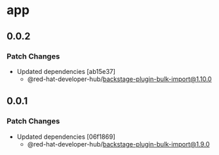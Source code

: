 # app

## 0.0.2

### Patch Changes

- Updated dependencies [ab15e37]
  - @red-hat-developer-hub/backstage-plugin-bulk-import@1.10.0

## 0.0.1

### Patch Changes

- Updated dependencies [06f1869]
  - @red-hat-developer-hub/backstage-plugin-bulk-import@1.9.0
